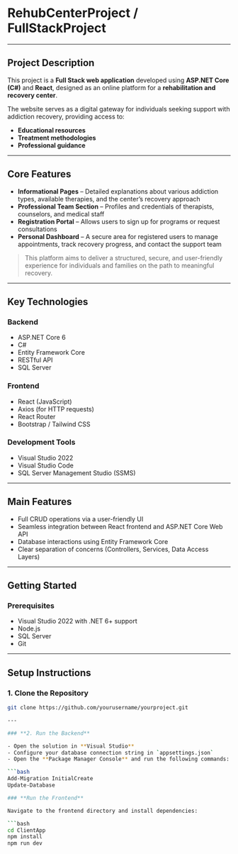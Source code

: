 # **RehubCenterProject / FullStackProject**

---

## **Project Description**

This project is a **Full Stack web application** developed using **ASP.NET Core (C#)** and **React**, designed as an online platform for a **rehabilitation and recovery center**.

The website serves as a digital gateway for individuals seeking support with addiction recovery, providing access to:

- **Educational resources**  
- **Treatment methodologies**  
- **Professional guidance**

---

## **Core Features**

- **Informational Pages** – Detailed explanations about various addiction types, available therapies, and the center’s recovery approach  
- **Professional Team Section** – Profiles and credentials of therapists, counselors, and medical staff  
- **Registration Portal** – Allows users to sign up for programs or request consultations  
- **Personal Dashboard** – A secure area for registered users to manage appointments, track recovery progress, and contact the support team  

> This platform aims to deliver a structured, secure, and user-friendly experience for individuals and families on the path to meaningful recovery.

---

## **Key Technologies**

### **Backend**

- ASP.NET Core 6  
- C#  
- Entity Framework Core  
- RESTful API  
- SQL Server  

### **Frontend**

- React (JavaScript)  
- Axios (for HTTP requests)  
- React Router  
- Bootstrap / Tailwind CSS  

### **Development Tools**

- Visual Studio 2022  
- Visual Studio Code  
- SQL Server Management Studio (SSMS)  

---

## **Main Features**

- Full CRUD operations via a user-friendly UI  
- Seamless integration between React frontend and ASP.NET Core Web API  
- Database interactions using Entity Framework Core  
- Clear separation of concerns (Controllers, Services, Data Access Layers)  

---

## **Getting Started**

### **Prerequisites**

- Visual Studio 2022 with .NET 6+ support  
- Node.js  
- SQL Server  
- Git  

---

## **Setup Instructions**

### **1. Clone the Repository**

```bash
git clone https://github.com/yourusername/yourproject.git

---

### **2. Run the Backend**

- Open the solution in **Visual Studio**
- Configure your database connection string in `appsettings.json`
- Open the **Package Manager Console** and run the following commands:

```bash
Add-Migration InitialCreate
Update-Database

### **Run the Frontend**

Navigate to the frontend directory and install dependencies:

```bash
cd ClientApp
npm install
npm run dev
